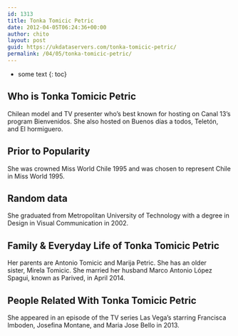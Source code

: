 ```yaml
---
id: 1313
title: Tonka Tomicic Petric
date: 2012-04-05T06:24:36+00:00
author: chito
layout: post
guid: https://ukdataservers.com/tonka-tomicic-petric/
permalink: /04/05/tonka-tomicic-petric/
---
```


* some text
{: toc}
          
          
## Who is  Tonka Tomicic Petric
                  
                  
                  
Chilean model and TV presenter who&#8217;s best known for hosting on Canal 13&#8217;s program Bienvenidos. She also hosted on Buenos días a todos, Teletón, and El hormiguero.
                  
                
                
                
## Prior to Popularity 
                  
                  
                  
She was crowned Miss World Chile 1995 and was chosen to represent Chile in Miss World 1995.
                  
                
                
                
## Random data 
                  
                  
                  
She graduated from Metropolitan University of Technology with a degree in Design in Visual Communication in 2002.
                  
                
                
                
## Family & Everyday Life of Tonka Tomicic Petric
                  
                  
                  
Her parents are Antonio Tomicic and Marija Petric. She has an older sister, Mirela Tomicic. She married her husband Marco Antonio López Spagui, known as Parived, in April 2014.
                  
                
                
                
## People Related With  Tonka Tomicic Petric
                  
                  
                  
She appeared in an episode of the TV series Las Vega&#8217;s starring Francisca Imboden, Josefina Montane, and Maria Jose Bello in 2013.
                  
                
              
            
          
          
          
    
    
  

